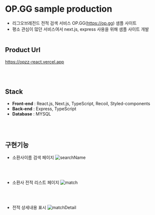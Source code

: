 # **OP.GG sample production**

- 리그오브레전드 전적 검색 서비스 OP.GG(https://op.gg) 샘플 사이트
- 평소 관심이 많던 서비스여서 next.js, express 사용을 위해 샘플 사이트 개발
  <br>
  <br>

## **Product Url**

https://opzz-react.vercel.app

<br>
<br>

## **Stack**

- **Front-end** : React.js, Next.js, TypeScript, Recoil, Styled-components <br>
- **Back-end** : Express, TypeScript <br>
- **Database** : MYSQL

<br>
<br>

## **구현기능**

- 소환사이름 검색 페이지
  ![searchName](https://images-server-bucket.s3.ap-northeast-2.amazonaws.com/%E1%84%89%E1%85%B3%E1%84%8F%E1%85%B3%E1%84%85%E1%85%B5%E1%86%AB%E1%84%89%E1%85%A3%E1%86%BA+2023-04-10+%E1%84%8B%E1%85%A9%E1%84%92%E1%85%AE+3.23.31.png)

  <br>
  <br>

- 소환사 전적 리스트 페이지
  ![match](https://images-server-bucket.s3.ap-northeast-2.amazonaws.com/%E1%84%89%E1%85%B3%E1%84%8F%E1%85%B3%E1%84%85%E1%85%B5%E1%86%AB%E1%84%89%E1%85%A3%E1%86%BA+2023-04-10+%E1%84%8B%E1%85%A9%E1%84%92%E1%85%AE+3.22.20.png)

  <br>
  <br>

- 전적 상세내용 표시
  ![matchDetail](https://images-server-bucket.s3.ap-northeast-2.amazonaws.com/%E1%84%89%E1%85%B3%E1%84%8F%E1%85%B3%E1%84%85%E1%85%B5%E1%86%AB%E1%84%89%E1%85%A3%E1%86%BA+2023-04-10+%E1%84%8B%E1%85%A9%E1%84%92%E1%85%AE+3.22.52.png)
